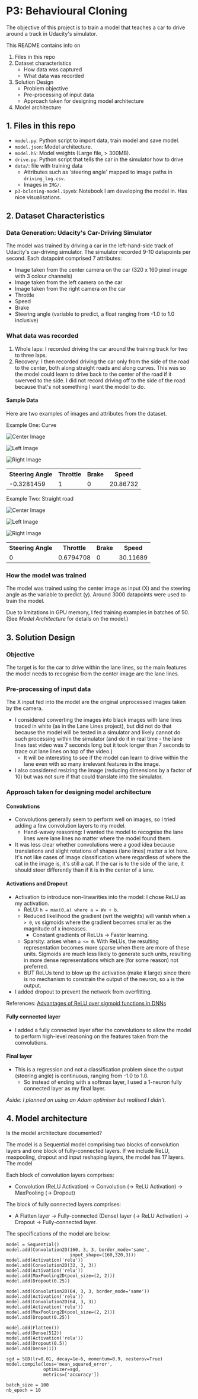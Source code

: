 # P3: Behavioural Cloning
The objective of this project is to train a model that teaches a car to drive around a track in Udacity's simulator.

This README contains info on

1. Files in this repo
2. Dataset characteristics
    * How data was captured
    * What data was recorded
3. Solution Design
    * Problem objective
    * Pre-processing of input data
    * Approach taken for designing model architecture
4. Model architecture

## 1. Files in this repo
* `model.py`: Python script to import data, train model and save model.
* `model.json`: Model architecture.
* `model.h5`: Model weights (Large file, > 300MB).
* `drive.py`: Python script that tells the car in the simulator how to drive
* `data/`: file with training data
    * Attributes such as 'steering angle' mapped to image paths in `driving_log.csv`.
    * Images in `IMG/`.
* `p3-bcloning-model.ipynb`: Notebook I am developing the model in. Has nice visualisations.

## 2. Dataset Characteristics

### Data Generation: Udacity's Car-Driving Simulator
The model was trained by driving a car in the left-hand-side track of Udacity's car-driving simulator. The simulator recorded 9-10 datapoints per second. Each datapoint comprised 7 attributes:
* Image taken from the center camera on the car (320 x 160 pixel image with 3 colour channels)
* Image taken from the left camera on the car
* Image taken from the right camera on the car
* Throttle
* Speed
* Brake
* Steering angle (variable to predict, a float ranging from -1.0 to 1.0 inclusive)

### What data was recorded
1. Whole laps: I recorded driving the car around the training track for two to three laps. 
2. Recovery: I then recorded driving the car only from the side of the road to the center, both along straight roads and along curves. This was so the model could learn to drive back to the center of the road if it swerved to the side. I did not record driving off to the side of the road because that's not something I want the model to do.

#### Sample Data
Here are two examples of images and attributes from the dataset.

Example One: Curve

![Center Image](data/IMG/center_2016_12_10_19_17_14_586.jpg)

![Left Image](data/IMG/left_2016_12_10_19_17_14_586.jpg)

![Right Image](data/IMG/right_2016_12_10_19_17_14_586.jpg)

<table>
<th>Steering Angle</th><th>Throttle</th><th>Brake</th><th>Speed</th>
<tr><td>-0.3281459</td><td>1</td><td>0</td><td>20.86732</td></tr>
</table>

Example Two: Straight road

![Center Image](data/IMG/center_2016_12_10_19_17_15_755.jpg)

![Left Image](data/IMG/left_2016_12_10_19_17_15_755.jpg)

![Right Image](data/IMG/right_2016_12_10_19_17_15_755.jpg)

<table>
<th>Steering Angle</th><th>Throttle</th><th>Brake</th><th>Speed</th>
<tr><td>0</td><td>0.6794708</td><td>0</td><td>30.11689</td></tr>
</table>


### How the model was trained
The model was trained using the center image as input (X) and the steering angle as the variable to predict (y). Around 3000 datapoints were used to train the model.

Due to limitations in GPU memory, I fed training examples in batches of 50. (See *Model Architecture* for details on the model.)


## 3. Solution Design

### Objective
The target is for the car to drive within the lane lines, so the main features the model needs to recognise from the center image are the lane lines.

### Pre-processing of input data
The X input fed into the model are the original unprocessed images taken by the camera.

* I considered converting the images into black images with lane lines traced in white (as in the Lane Lines project), but did not do that because the model will be tested in a simulator and likely cannot do such processing within the simulator (and do it in real time - the lane lines test video was 7 seconds long but it took longer than 7 seconds to trace out lane lines on top of the video.)
    * It will be interesting to see if the model can learn to drive within the lane even with so many irrelevant features in the image.
* I also considered resizing the image (reducing dimensions by a factor of 10) but was not sure if that could translate into the simulator.

### Approach taken for designing model architecture

#### Convolutions
* Convolutions generally seem to perform well on images, so I tried adding a few convolution layers to my model.
    * Hand-wavey reasoning: I wanted the model to recognise the lane lines were lane lines no matter where the model found them. 
* It was less clear whether convolutions were a good idea because translations and slight rotations of shapes (lane lines) matter a lot here. It's not like cases of image classification where regardless of where the cat in the image is, it's still a cat. If the car is to the side of the lane, it should steer differently than if it is in the center of a lane.

#### Activations and Dropout
* Activation to introduce non-linearities into the model: I chose ReLU as my activation.
    * ReLU: `h = max(0,a) where a = Wx + b`.
    * Reduced likelihood the gradient (wrt the weights) will vanish when `a > 0`, vs sigmoids where the gradient becomes smaller as the magnitude of x increases.
        * Constant gradients of ReLUs -> Faster learning.
    * Sparsity: arises when `a <= 0`. With ReLUs, the resulting representation becomes more sparse when there are more of these units. Sigmoids are much less likely to generate such units, resulting in more dense representations which are (for some reason) not preferred. 
    * BUT ReLUs tend to blow up the activation (make it large) since there is no mechanism to constrain the output of the neuron, so `a` is the output.
* I added dropout to prevent the network from overfitting.

References: [Advantages of ReLU over sigmoid functions in DNNs](http://stats.stackexchange.com/questions/126238/what-are-the-advantages-of-relu-over-sigmoid-function-in-deep-neural-network)

#### Fully connected layer
* I added a fully connected layer after the convolutions to allow the model to perform high-level reasoning on the features taken from the convolutions.

#### Final layer
* This is a regression and not a classification problem since the output (steering angle) is continuous, ranging from -1.0 to 1.0.
    * So instead of ending with a softmax layer, I used a 1-neuron fully connected layer as my final layer.

*Aside: I planned on using an Adam optimiser but realised I didn't.*


## 4. Model architecture
Is the model architecture documented?

The model is a Sequential model comprising two blocks of convolution layers and one block of fully-connected layers. If we include ReLU, maxpooling, dropout and input reshaping layers, the model has 17 layers. The model 

Each block of convolution layers comprises:
* Convolution (ReLU Activation) -> Convolution (-> ReLU Activation) -> MaxPooling (-> Dropout)

The block of fully connected layers comprises:
* A Flatten layer -> Fully-connected (Dense) layer (-> ReLU Activation) -> Dropout -> Fully-connected layer.

The specifications of the model are below:
```
model = Sequential()
model.add(Convolution2D(160, 3, 3, border_mode='same',
                        input_shape=(160,320,3)))
model.add(Activation('relu'))
model.add(Convolution2D(32, 3, 3))
model.add(Activation('relu'))
model.add(MaxPooling2D(pool_size=(2, 2)))
model.add(Dropout(0.25))

model.add(Convolution2D(64, 3, 3, border_mode='same'))
model.add(Activation('relu'))
model.add(Convolution2D(64, 3, 3))
model.add(Activation('relu'))
model.add(MaxPooling2D(pool_size=(2, 2)))
model.add(Dropout(0.25))

model.add(Flatten())
model.add(Dense(512))
model.add(Activation('relu'))
model.add(Dropout(0.5))
model.add(Dense(1))

sgd = SGD(lr=0.01, decay=1e-6, momentum=0.9, nesterov=True)
model.compile(loss='mean_squared_error',
              optimizer=sgd,
              metrics=['accuracy'])
              
batch_size = 100
nb_epoch = 10
```
